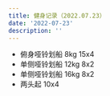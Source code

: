 ```yaml
---
title: 健身记录（2022.07.23）
date: '2022-07-23'
description: ''
---
```

* 俯身哑铃划船 8kg 15x4
* 单侧哑铃划船 12kg 8x2
* 单侧哑铃划船 16kg 8x2
* 两头起 10x4
